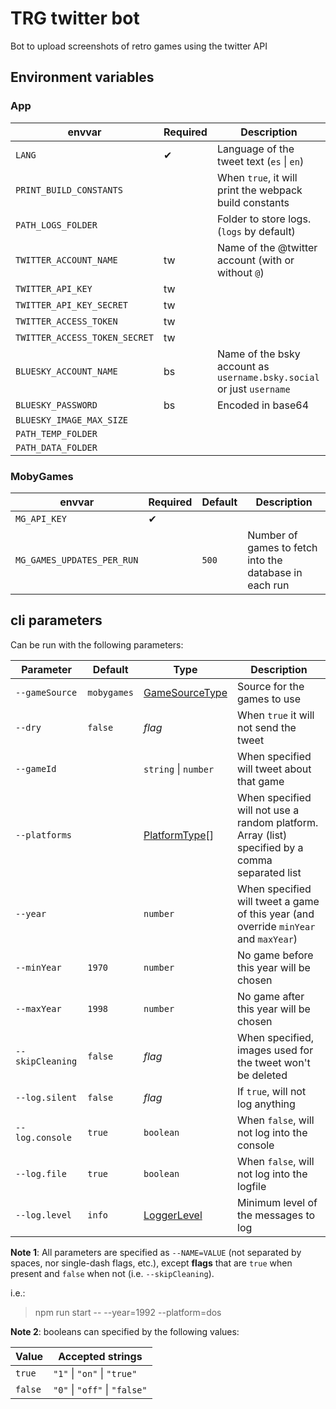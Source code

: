 # TRG twitter bot

Bot to upload screenshots of retro games using the twitter API

## Environment variables

### App

| envvar                        | Required | Description                                                           |
| ----------------------------- | -------- | --------------------------------------------------------------------- |
| `LANG`                        | ✔        | Language of the tweet text (`es` \| `en`)                             |
| `PRINT_BUILD_CONSTANTS`       |          | When `true`, it will print the webpack build constants                |
| `PATH_LOGS_FOLDER`            |          | Folder to store logs. (`logs` by default)                             |
| `TWITTER_ACCOUNT_NAME`        | tw       | Name of the @twitter account (with or without `@`)                    |
| `TWITTER_API_KEY`             | tw       |                                                                       |
| `TWITTER_API_KEY_SECRET`      | tw       |                                                                       |
| `TWITTER_ACCESS_TOKEN`        | tw       |                                                                       |
| `TWITTER_ACCESS_TOKEN_SECRET` | tw       |                                                                       |
| `BLUESKY_ACCOUNT_NAME`        | bs       | Name of the bsky account as `username.bsky.social` or just `username` |
| `BLUESKY_PASSWORD`            | bs       | Encoded in base64                                                     |
| `BLUESKY_IMAGE_MAX_SIZE`      |          |                                                                       |
| `PATH_TEMP_FOLDER`            |          |                                                                       |
| `PATH_DATA_FOLDER`            |          |                                                                       |

### MobyGames

| envvar                     | Required | Default | Description                                            |
| -------------------------- | -------- | ------- | ------------------------------------------------------ |
| `MG_API_KEY`               | ✔        |         |
| `MG_GAMES_UPDATES_PER_RUN` |          | `500`   | Number of games to fetch into the database in each run |

## cli parameters

Can be run with the following parameters:

| Parameter        | Default     | Type                                                           | Description                                                                                     |
| ---------------- | ----------- | -------------------------------------------------------------- | ----------------------------------------------------------------------------------------------- |
| `--gameSource`   | `mobygames` | [GameSourceType](./src/game-source/types.ts)                   | Source for the games to use                                                                     |
| `--dry`          | `false`     | _flag_                                                         | When `true` it will not send the tweet                                                          |
| `--gameId`       |             | `string` \| `number`                                           | When specified will tweet about that game                                                       |
| `--platforms`    |             | [PlatformType](./src/game-source/base/platform/constants.ts)[] | When specified will not use a random platform. Array (list) specified by a comma separated list |
| `--year`         |             | `number`                                                       | When specified will tweet a game of this year (and override `minYear` and `maxYear`)            |
| `--minYear`      | `1970`      | `number`                                                       | No game before this year will be chosen                                                         |
| `--maxYear`      | `1998`      | `number`                                                       | No game after this year will be chosen                                                          |
| `--skipCleaning` | `false`     | _flag_                                                         | When specified, images used for the tweet won't be deleted                                      |
| `--log.silent`   | `false`     | _flag_                                                         | If `true`, will not log anything                                                                |
| `--log.console`  | `true`      | `boolean`                                                      | When `false`, will not log into the console                                                     |
| `--log.file`     | `true`      | `boolean`                                                      | When `false`, will not log into the logfile                                                     |
| `--log.level`    | `info`      | [LoggerLevel](./src/utils/logger/index.ts)                     | Minimum level of the messages to log                                                            |

**Note 1**: All parameters are specified as `--NAME=VALUE` (not separated by spaces, nor single-dash flags, etc.), except **flags** that are `true` when present and `false` when not (i.e. `--skipCleaning`).

i.e.:

> npm run start -- --year=1992 --platform=dos

**Note 2**: booleans can specified by the following values:

| Value   | Accepted strings              |
| ------- | ----------------------------- |
| `true`  | `"1"` \| `"on"` \| `"true"`   |
| `false` | `"0"` \| `"off"` \| `"false"` |
